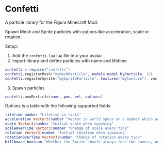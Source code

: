 # Confetti

A particle library for the Figura Minecraft Mod.

Spawn Mesh and Sprite particles with options like acceleration, scale or rotation.

Setup:
1) Add the `confetti.lua` lua file into your avatar
2) Import library and define particles with name and lifetime
```lua
confetti = require("confetti")
confetti.registerMesh("myMeshParticle", models.model.MyParticle, 15)
confetti.registerSprite("mySpriteParticle", textures["mytexture"], vec(0,0,5,5), 10)
```
3) Spawn particles
```lua
confetti.newParticle(name, pos, vel, options)
```
Options is a table with the following supported fields:
```elm
lifetime number "Lifetime in ticks"
acceleration Vector3|number "Vector in world space or a number which accelerates forwards (positive) or backwards (negative) in the current movement direction"
scale Vector3|number "Initial scale when spawning"
scaleOverTime Vector3|number "Change of scale every tick"
rotation Vector3|number "Initial rotation when spawning"
rotationOverTime Vector3|number "Change of rotation every tick"
billboard boolean "Whether the Sprite should always face the camera, only affects Sprite particles"
```
